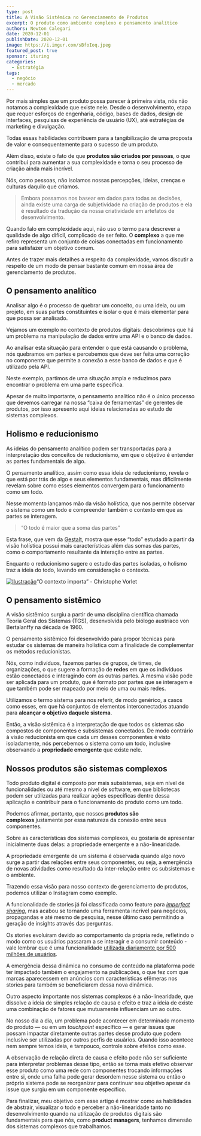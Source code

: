 ```yaml
---
type: post
title: A Visão Sistêmica no Gerenciamento de Produtos
excerpt: O produto como ambiente complexo e pensamento analítico
authors: Newton Calegari
date: 2020-12-01
publishDate: 2020-12-01
image: https://i.imgur.com/sBfoIoq.jpeg
featured_post: true
sponsor: ituring
categories:
  - Estratégia
tags:
  - negócio
  - mercado
---
```


Por mais simples que um produto possa parecer à primeira vista, nós não notamos a complexidade que existe nele. Desde o desenvolvimento, etapa que requer esforços de engenharia, código, bases de dados, design de interfaces, pesquisas de experiência de usuário (UX), até estratégias de marketing e divulgação.

Todas essas habilidades contribuem para a tangibilização de uma proposta de valor e consequentemente para o sucesso de um produto.

Além disso, existe o fato de que **produtos são criados por pessoas**, o que contribui para aumentar a sua complexidade e torna o seu processo de criação ainda mais incrível.

Nós, como pessoas, não isolamos nossas percepções, ideias, crenças e culturas daquilo que criamos.

> Embora possamos nos basear em dados para todas as decisões, ainda existe uma carga de subjetividade na criação de produtos e ela é resultado da tradução da nossa criatividade em artefatos de desenvolvimento.

Quando falo em complexidade aqui, não uso o termo para descrever a qualidade de algo difícil, complicado de ser feito. O **complexo** a que me refiro representa um conjunto de coisas conectadas em funcionamento para satisfazer um objetivo comum.

Antes de trazer mais detalhes a respeito da complexidade, vamos discutir a respeito de um modo de pensar bastante comum em nossa área de gerenciamento de produtos.

## O pensamento analítico

Analisar algo é o processo de quebrar um conceito, ou uma ideia, ou um projeto, em suas partes constituintes e isolar o que é mais elementar para que possa ser analisado.

Vejamos um exemplo no contexto de produtos digitais: descobrimos que há um problema na manipulação de dados entre uma API e o banco de dados.

Ao analisar esta situação para entender o que está causando o problema, nós quebramos em partes e percebemos que deve ser feita uma correção no componente que permite a conexão a esse banco de dados e que é utilizado pela API.

Neste exemplo, partimos de uma situação ampla e reduzimos para encontrar o problema em uma parte específica.

Apesar de muito importante, o pensamento analítico não é o único processo que devemos carregar na nossa “caixa de ferramentas” de gerentes de produtos, por isso apresento aqui ideias relacionadas ao estudo de sistemas complexos.

## Holismo e reducionismo

As ideias do pensamento analítico podem ser transportadas para a interpretação dos conceitos de reducionismo, em que o objetivo é entender as partes fundamentais de algo.

O pensamento analítico, assim como essa ideia de reducionismo, revela o que está por trás de algo e seus elementos fundamentais, mas dificilmente revelam sobre como esses elementos convergem para o funcionamento como um todo.

Nesse momento lançamos mão da visão holística, que nos permite observar o sistema como um todo e compreender também o contexto em que as partes se interagem.

> “O todo é maior que a soma das partes”

Esta frase, que vem da [Gestalt](https://pt.wikipedia.org/wiki/Gestalt), mostra que esse “todo” estudado a partir da visão holística possui mais características além das somas das partes, como o comportamento resultante da interação entre as partes.

Enquanto o reducionismo sugere o estudo das partes isoladas, o holismo traz a ideia do todo, levando em consideração o contexto.

[![Ilustração ](https://newtoncalegari.com.br/static/1296be616eeb00769cba3f04cb43e0c1/6a068/context-matters--christophe-vorlet.jpg)](https://newtoncalegari.com.br/static/1296be616eeb00769cba3f04cb43e0c1/d5412/context-matters--christophe-vorlet.jpg)“O contexto importa” - Christophe Vorlet

## O pensamento sistêmico

A visão sistêmico surgiu a partir de uma disciplina científica chamada Teoria Geral dos Sistemas (TGS), desenvolvida pelo biólogo austríaco von Bertalanffy na década de 1960.

O pensamento sistêmico foi desenvolvido para propor técnicas para estudar os sistemas de maneira holística com a finalidade de complementar os métodos reducionistas.

Nós, como indivíduos, fazemos partes de grupos, de times, de organizações, o que sugere a formação de **redes** em que os indivíduos estão conectados e interagindo com as outras partes. A mesma visão pode ser aplicada para um produto, que é formato por partes que se interagem e que também pode ser mapeado por meio de uma ou mais redes.

Utilizamos o termo sistema para nos referir, de modo genérico, a casos como esses, em que há conjuntos de elementos interconectados atuando para **alcançar o objetivo daquele sistema**.

Então, a visão sistêmica é a interpretação de que todos os sistemas são compostos de componentes e subsistemas conectados. De modo contrário à visão reducionista em que cada um desses componentes é visto isoladamente, nós percebemos o sistema como um todo, inclusive observando a **propriedade emergente** que existe nele.

## Nossos produtos são sistemas complexos

Todo produto digital é composto por mais subsistemas, seja em nível de funcionalidades ou até mesmo a nível de software, em que bibliotecas podem ser utilizadas para realizar ações específicas dentre dessa aplicação e contribuir para o funcionamento do produto como um todo.

Podemos afirmar, portanto, que nossos **produtos são complexos** justamente por essa natureza da conexão entre seus componentes.

Sobre as características dos sistemas complexos, eu gostaria de apresentar inicialmente duas delas: a propriedade emergente e a não-linearidade.

A propriedade emergente de um sistema é observada quando algo novo surge a partir das relações entre seus componentes, ou seja, a emergência de novas atividades como resultado da inter-relação entre os subsistemas e o ambiente.

Trazendo essa visão para nosso contexto de gerenciamento de produtos, podemos utilizar o Instagram como exemplo.

A funcionalidade de stories já foi classificada como feature para *[imperfect sharing](https://techcrunch.com/2016/08/02/instagram-stories/)*, mas acabou se tornando uma ferramenta incrível para negócios, propagandas e até mesmo de pesquisa, nesse último caso permitindo a geração de insights através das perguntas.

Os stories evoluíram devido ao comportamento da própria rede, refletindo o modo como os usuários passaram a se interagir e a consumir conteúdo - vale lembrar que é uma funcionalidade [utilizada diariamente por 500 milhões de usuários](https://techcrunch.com/2019/01/30/instagram-stories-500-million/).

A emergência dessa dinâmica no consumo de conteúdo na plataforma pode ter impactado também o engajamento na publicações, o que fez com que marcas aparecessem em anúncios com características efêmeras nos stories para também se beneficiarem dessa nova dinâmica.

Outro aspecto importante nos sistemas complexos é a não-linearidade, que dissolve a ideia de simples relação de causa e efeito e traz a ideia de existe uma combinação de fatores que mutuamente influenciam um ao outro.

No nosso dia a dia, um problema pode acontecer em determinado momento do produto — ou em um *touchpoint* específico — e gerar issues que possam impactar diretamente outras partes desse produto que podem inclusive ser utilizadas por outros perfis de usuários. Quando isso acontece nem sempre temos ideia, e tampouco, controle sobre efeitos como esse.

A observação de relação direta de causa e efeito pode não ser suficiente para interpretar problemas desse tipo, então se torna mais efetivo observar esse produto como uma rede com componentes trocando informações entre si, onde uma falha pode gerar desordem nesse sistema ou então o próprio sistema pode se reorganizar para continuar seu objetivo apesar da issue que surgiu em um componente específico.

Para finalizar, meu objetivo com esse artigo é mostrar como as habilidades de abstrair, visualizar o todo e perceber a não-linearidade tanto no desenvolvimento quando na utilização de produtos digitais são fundamentais para que nós, como **product managers**, tenhamos dimensão dos sistemas complexos que trabalhamos.
